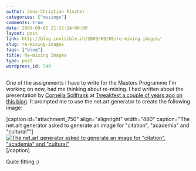 ```yaml
---
author: Jens-Christian Fischer
categories: ["musings"]
comments: true
date: 2009-09-05 21:32:24+00:00
layout: post
link: http://blog.invisible.ch/2009/09/05/re-mixing-images/
slug: re-mixing-images
tags: ["blog"]
title: Re-mixing Images
type: post
wordpress_id: 749
---
```


One of the assignments I have to write for the Masters Programme I'm working on now, had me thinking about re-mixing. I had written about the presentation by [Cornelia Sollfrank](http://www.artwarez.org/) at [Tweakfest a couple of years ago on this blog](http://blog.invisible.ch/2005/11/10/tweakfest-net-art-generation/). It prompted me to use the net.art generator to create the following image:

[caption id="attachment_750" align="alignright" width="480" caption="The net.art generator asked to generate an image for \"citation\", \"academia\" and \"cultural\""][![The net.art generator asked to generate an image for "citation", "academia" and "cultural"](http://blog.invisible.ch/wp-content/uploads/2009/09/renoir-citation_academia_cultural.png)](http://nag.iap.de/?ac=create&name=renoir&query=citation+academia+cultural&comp=4&width=600&ext=jpg)[/caption]

Quite fitting :)
